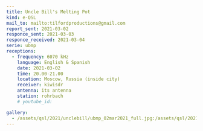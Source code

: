 ```yaml
---
title: Uncle Bill's Melting Pot
kind: e-QSL
mail_to: mailto:tilfordproductions@gmail.com
report_sent: 2021-03-02
responce_sent: 2021-03-03
responce_received: 2021-03-04
serie: ubmp
receptions:
  - frequency: 6070 kHz
    language: English & Spanish
    date: 2021-03-02
    time: 20.00-21.00
    location: Moscow, Russia (inside city)
    receiver: kiwisdr
    antenna: its antenna
    station: rohrbach
    # youtube_id: 

gallery:
  - /assets/qsl/2021/unclebill/ubmp_02mar2021_full.jpg:/assets/qsl/2021/unclebill/ubmp_02mar2021_small.jpg
---
```

